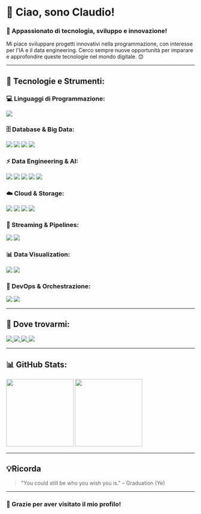 # 👋 Ciao, sono Claudio!  
### 🚀 Appassionato di tecnologia, sviluppo e innovazione!

Mi piace sviluppare progetti innovativi nella programmazione, con interesse per l'IA e il data engineering. Cerco sempre nuove opportunità per imparare e approfondire queste tecnologie nel mondo digitale. 😊  

---

## 🚀 Tecnologie e Strumenti:

### 💻 Linguaggi di Programmazione:
<p align="left">
  <img src="https://img.shields.io/badge/Python-3776AB?style=flat&logo=python&logoColor=white" />
</p>

### 🗄️ Database & Big Data:
<p align="left">
  <img src="https://img.shields.io/badge/MySQL-4479A1?style=flat&logo=mysql&logoColor=white" />
  <img src="https://img.shields.io/badge/PostgreSQL-316192?style=flat&logo=postgresql&logoColor=white" />
  <img src="https://img.shields.io/badge/MongoDB-47A248?style=flat&logo=mongodb&logoColor=white" />
  <img src="https://img.shields.io/badge/Apache%20Cassandra-1287B1?style=flat&logo=apache-cassandra&logoColor=white" />
</p>

### ⚡ Data Engineering & AI:
<p align="left">
  <img src="https://img.shields.io/badge/Apache%20Hadoop-66CCFF?style=flat&logo=apache-hadoop&logoColor=black" />
  <img src="https://img.shields.io/badge/Apache%20Spark-FDEE21?style=flat&logo=apache-spark&logoColor=black" />
  <img src="https://img.shields.io/badge/Apache%20Airflow-017CEE?style=flat&logo=apache-airflow&logoColor=white" />
  <img src="https://img.shields.io/badge/TensorFlow-FF6F00?style=flat&logo=tensorflow&logoColor=white" />
  <img src="https://img.shields.io/badge/Scikit--learn-F7931E?style=flat&logo=scikit-learn&logoColor=white" />
</p>

### ☁️ Cloud & Storage:
<p align="left">
  <img src="https://img.shields.io/badge/AWS%20S3-FF9900?style=flat&logo=amazon-aws&logoColor=white" />
  <img src="https://img.shields.io/badge/Google%20Cloud-4285F4?style=flat&logo=google-cloud&logoColor=white" />
  <img src="https://img.shields.io/badge/Microsoft%20Azure-0078D4?style=flat&logo=microsoft-azure&logoColor=white" />
  <img src="https://img.shields.io/badge/Snowflake-29B5E8?style=flat&logo=snowflake&logoColor=white" />
</p>

### 🔄 Streaming & Pipelines:
<p align="left">
  <img src="https://img.shields.io/badge/Kafka%20Streams-231F20?style=flat&logo=apache-kafka&logoColor=white" />
  <img src="https://img.shields.io/badge/AWS%20Kinesis-FF9900?style=flat&logo=amazon-aws&logoColor=white" />
</p>

### 📊 Data Visualization:
<p align="left">
  <img src="https://img.shields.io/badge/Tableau-E97627?style=flat&logo=tableau&logoColor=white" />
  <img src="https://img.shields.io/badge/Power%20BI-F2C811?style=flat&logo=power-bi&logoColor=black" />
</p>

### 🚀 DevOps & Orchestrazione:
<p align="left">
  <img src="https://img.shields.io/badge/Docker-2496ED?style=flat&logo=docker&logoColor=white" />
  <img src="https://img.shields.io/badge/Kubernetes-326CE5?style=flat&logo=kubernetes&logoColor=white" />
</p>

---

## 📱 Dove trovarmi:

<p align="left">
  <a href="https://twitter.com/21claaaa">
    <img src="https://img.shields.io/badge/Twitter-1DA1F2?style=flat&logo=twitter&logoColor=white" />
  </a>
  <a href="https://instagram.com/_claudiomontoya_">
    <img src="https://img.shields.io/badge/Instagram-E4405F?style=flat&logo=instagram&logoColor=white" />
  </a>
  <a href="https://linkedin.com/in/clamontoya">
    <img src="https://img.shields.io/badge/LinkedIn-0077B5?style=flat&logo=linkedin&logoColor=white" />
  </a>
  <a href="https://github.com/clamontoya28">
    <img src="https://img.shields.io/badge/GitHub-181717?style=flat&logo=github&logoColor=white" />
  </a>
</p>

---

## 📊 GitHub Stats:

<p align="left">
  <img src="https://github-readme-stats.vercel.app/api?username=clamontoya28&show_icons=true&theme=radical" height="180px"/>
  <img src="https://github-readme-stats.vercel.app/api/top-langs/?username=clamontoya28&layout=compact&theme=radical" height="180px"/>
</p>

---

## 💡Ricorda
> "You could still be who you wish you is." – Graduation (Ye)

---

### 🎉 Grazie per aver visitato il mio profilo! 
